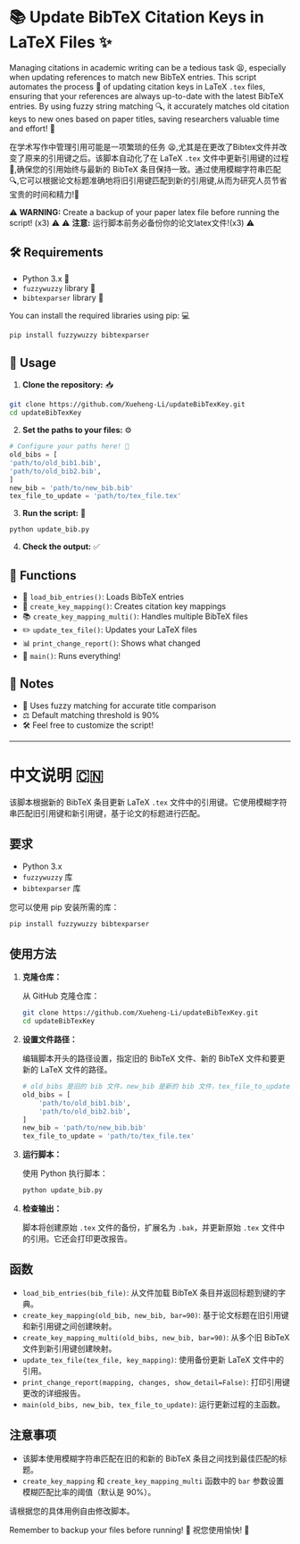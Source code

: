 # 📚 Update BibTeX Citation Keys in LaTeX Files ✨

Managing citations in academic writing can be a tedious task 😫, especially when updating references to match new BibTeX entries. This script automates the process 🤖 of updating citation keys in LaTeX `.tex` files, ensuring that your references are always up-to-date with the latest BibTeX entries. By using fuzzy string matching 🔍, it accurately matches old citation keys to new ones based on paper titles, saving researchers valuable time and effort! 🎉

在学术写作中管理引用可能是一项繁琐的任务 😫,尤其是在更改了Bibtex文件并改变了原来的引用键之后。该脚本自动化了在 LaTeX `.tex` 文件中更新引用键的过程 🤖,确保您的引用始终与最新的 BibTeX 条目保持一致。通过使用模糊字符串匹配 🔍,它可以根据论文标题准确地将旧引用键匹配到新的引用键,从而为研究人员节省宝贵的时间和精力!🎉

⚠️ **WARNING:** Create a backup of your paper latex file before running the script! (x3) ⚠️
⚠️ **注意:** 运行脚本前务必备份你的论文latex文件!(x3) ⚠️

## 🛠️ Requirements

- Python 3.x 🐍
- `fuzzywuzzy` library 🔧
- `bibtexparser` library 📖

You can install the required libraries using pip: 💻
```sh
pip install fuzzywuzzy bibtexparser
```

## 🚀 Usage

1. **Clone the repository:** 📥
```sh
git clone https://github.com/Xueheng-Li/updateBibTexKey.git
cd updateBibTexKey
```

2. **Set the paths to your files:** ⚙️
```python
# Configure your paths here! 🎯
old_bibs = [
'path/to/old_bib1.bib',
'path/to/old_bib2.bib',
]
new_bib = 'path/to/new_bib.bib'
tex_file_to_update = 'path/to/tex_file.tex'
```

3. **Run the script:** 🏃
```sh
python update_bib.py
```

4. **Check the output:** ✅

## 🔧 Functions

- 📖 `load_bib_entries()`: Loads BibTeX entries
- 🔄 `create_key_mapping()`: Creates citation key mappings
- 📚 `create_key_mapping_multi()`: Handles multiple BibTeX files
- ✏️ `update_tex_file()`: Updates your LaTeX files
- 📊 `print_change_report()`: Shows what changed
- 🎯 `main()`: Runs everything!

## 📝 Notes

- 🎯 Uses fuzzy matching for accurate title comparison
- ⚖️ Default matching threshold is 90%
- 🛠️ Feel free to customize the script!

---

# 中文说明 🇨🇳

该脚本根据新的 BibTeX 条目更新 LaTeX `.tex` 文件中的引用键。它使用模糊字符串匹配旧引用键和新引用键，基于论文的标题进行匹配。

## 要求

- Python 3.x
- `fuzzywuzzy` 库
- `bibtexparser` 库

您可以使用 pip 安装所需的库：

```sh
pip install fuzzywuzzy bibtexparser
```

## 使用方法

1. **克隆仓库：**

   从 GitHub 克隆仓库：

   ```sh
   git clone https://github.com/Xueheng-Li/updateBibTexKey.git
   cd updateBibTexKey
   ```

2. **设置文件路径：**

   编辑脚本开头的路径设置，指定旧的 BibTeX 文件、新的 BibTeX 文件和要更新的 LaTeX 文件的路径。

   ```python
   # old_bibs 是旧的 bib 文件，new_bib 是新的 bib 文件，tex_file_to_update 是要更新的 tex 文件
   old_bibs = [
       'path/to/old_bib1.bib',
       'path/to/old_bib2.bib',
   ]
   new_bib = 'path/to/new_bib.bib'
   tex_file_to_update = 'path/to/tex_file.tex'
   ```

3. **运行脚本：**

   使用 Python 执行脚本：

   ```sh
   python update_bib.py
   ```

4. **检查输出：**

   脚本将创建原始 `.tex` 文件的备份，扩展名为 `.bak`，并更新原始 `.tex` 文件中的引用。它还会打印更改报告。

## 函数

- `load_bib_entries(bib_file)`: 从文件加载 BibTeX 条目并返回标题到键的字典。
- `create_key_mapping(old_bib, new_bib, bar=90)`: 基于论文标题在旧引用键和新引用键之间创建映射。
- `create_key_mapping_multi(old_bibs, new_bib, bar=90)`: 从多个旧 BibTeX 文件到新引用键创建映射。
- `update_tex_file(tex_file, key_mapping)`: 使用备份更新 LaTeX 文件中的引用。
- `print_change_report(mapping, changes, show_detail=False)`: 打印引用键更改的详细报告。
- `main(old_bibs, new_bib, tex_file_to_update)`: 运行更新过程的主函数。

## 注意事项

- 该脚本使用模糊字符串匹配在旧的和新的 BibTeX 条目之间找到最佳匹配的标题。
- `create_key_mapping` 和 `create_key_mapping_multi` 函数中的 `bar` 参数设置模糊匹配比率的阈值（默认是 90%）。

请根据您的具体用例自由修改脚本。

Remember to backup your files before running! 💾 祝您使用愉快! 🎉

